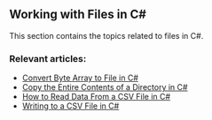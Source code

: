 ## Working with Files in C#

This section contains the topics related to files in C#.
### Relevant articles:

- [Convert Byte Array to File in C#](https://code-maze.com/convert-byte-array-to-file-csharp/)
- [Copy the Entire Contents of a Directory in C#](https://code-maze.com/copy-entire-directory-charp/)
- [How to Read Data From a CSV File in C#](https://code-maze.com/csharp-read-data-from-csv-file/)
- [Writing to a CSV File in C#](https://code-maze.com/csharp-writing-csv-file/)
